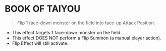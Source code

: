 
# BOOK OF TAIYOU  
> Flip 1 face-down monster on the field into face-up Attack Position.

*   This effect targets 1 face-down monster on the field.
*   This effect DOES NOT perform a Flip Summon (a manual player action).
*   Flip Effect will still activate.

  